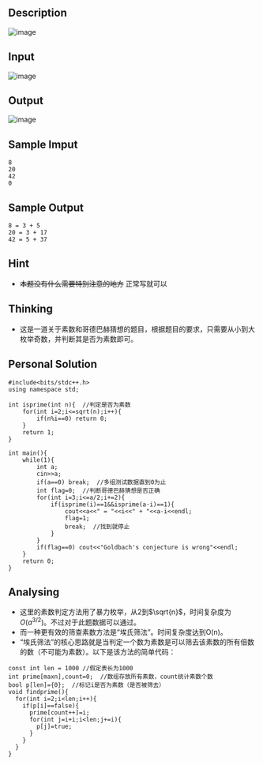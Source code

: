 ## Description
![image](https://github.com/user-attachments/assets/f3f7237d-80d6-4508-b948-7f66501ff8d0)
## Input
![image](https://github.com/user-attachments/assets/495b064b-20b9-45ce-a051-00d46b024ed7)
## Output
![image](https://github.com/user-attachments/assets/19ca9059-a0d1-4314-936d-50cff7b449cb)
## Sample Imput
```
8
20
42
0
``` 
## Sample Output
```
8 = 3 + 5
20 = 3 + 17
42 = 5 + 37
``` 
## Hint
-  ~~本题没有什么需要特别注意的地方~~ 正常写就可以
## Thinking
- 这是一道关于素数和哥德巴赫猜想的题目，根据题目的要求，只需要从小到大枚举奇数，并判断其是否为素数即可。
## Personal Solution
```
#include<bits/stdc++.h>
using namespace std;

int isprime(int n){  //判定是否为素数
	for(int i=2;i<=sqrt(n);i++){
		if(n%i==0) return 0;
	}
	return 1;
}

int main(){
	while(1){
		int a;
		cin>>a;
		if(a==0) break;  //多组测试数据直到0为止
		int flag=0;  //判断哥德巴赫猜想是否正确
		for(int i=3;i<=a/2;i+=2){
			if(isprime(i)==1&&isprime(a-i)==1){
				cout<<a<<" = "<<i<<" + "<<a-i<<endl;
				flag=1;
				break;  //找到就停止
			}
		}
		if(flag==0) cout<<"Goldbach's conjecture is wrong"<<endl;
	}
	return 0;
} 
```
## Analysing

- 这里的素数判定方法用了暴力枚举，从2到$\sqrt{n}$，时间复杂度为$O(a^{3/2})$。不过对于此题数据可以通过。
- 而一种更有效的筛查素数方法是“埃氏筛法”。时间复杂度达到O(n)。
- “埃氏筛法”的核心思路就是当判定一个数为素数是可以筛去该素数的所有倍数的数（不可能为素数）。以下是该方法的简单代码：
```
const int len = 1000 //假定表长为1000
int prime[maxn],count=0;  //数组存放所有素数，count统计素数个数
bool p[len]={0};  //标记i是否为素数（是否被筛去）
void findprime(){
  for(int i=2;i<len;i++){
    if(p[i]==false){
      prime[count++]=i;
      for(int j=i+i;i<len;j+=i){
        p[j]=true;
      }
    }
  }  
}
  ```
